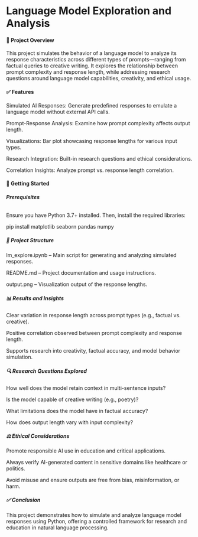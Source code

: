 # **Language Model Exploration and Analysis**



#### **📌 Project Overview**

This project simulates the behavior of a language model to analyze its response characteristics across different types of prompts—ranging from factual queries to creative writing. It explores the relationship between prompt complexity and response length, while addressing research questions around language model capabilities, creativity, and ethical usage.



#### **✅ Features**

Simulated AI Responses: Generate predefined responses to emulate a language model without external API calls.

Prompt-Response Analysis: Examine how prompt complexity affects output length.

Visualizations: Bar plot showcasing response lengths for various input types.

Research Integration: Built-in research questions and ethical considerations.

Correlation Insights: Analyze prompt vs. response length correlation.



#### **🚀 Getting Started**

###### **Prerequisites**

Ensure you have Python 3.7+ installed. Then, install the required libraries:

pip install matplotlib seaborn pandas numpy



##### **📂 Project Structure**

lm\_explore.ipynb – Main script for generating and analyzing simulated responses.

README.md – Project documentation and usage instructions.

output.png – Visualization output of the response lengths.



##### **📊 Results and Insights**

Clear variation in response length across prompt types (e.g., factual vs. creative).

Positive correlation observed between prompt complexity and response length.

Supports research into creativity, factual accuracy, and model behavior simulation.



##### **🔍 Research Questions Explored**

How well does the model retain context in multi-sentence inputs?

Is the model capable of creative writing (e.g., poetry)?

What limitations does the model have in factual accuracy?

How does output length vary with input complexity?



##### **⚖️ Ethical Considerations**

Promote responsible AI use in education and critical applications.

Always verify AI-generated content in sensitive domains like healthcare or politics.

Avoid misuse and ensure outputs are free from bias, misinformation, or harm.



##### **✅ Conclusion**

This project demonstrates how to simulate and analyze language model responses using Python, offering a controlled framework for research and education in natural language processing.

